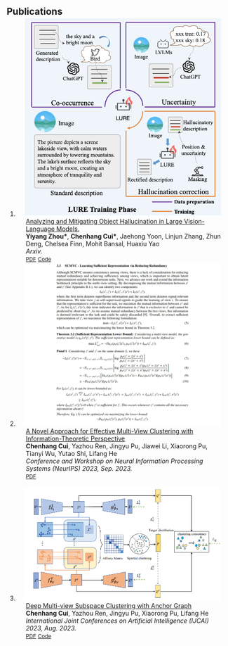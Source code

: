 <h2 id="publications" style="margin: 2px 0px -15px;">Publications</h2>

<div class="publications">
<ol class="bibliography">
<li>
<div class="pub-row">

  <div class="col-sm-3 abbr" style="position: relative;padding-right: 15px;padding-left: 15px;">
 <img src="assets/img/ICLR.png" class="teaser img-fluid z-depth-1">
<!--    <abbr class="badge">arXiv</abbr> -->
  </div>

  <div class="col-sm-9" style="position: relative;padding-right: 15px;padding-left: 20px;">
       <div class="title"><a href="https://arxiv.org/pdf/2310.00754.pdf">  Analyzing and Mitigating Object Hallucination in Large Vision-Language Models.</a></div>
 <div class="author"><strong> Yiyang Zhou*</strong>, <strong>Chenhang Cui*</strong>, Jaehong Yoon, Linjun Zhang, Zhun Deng, Chelsea Finn, Mohit Bansal, Huaxiu Yao</div>
     <div class="periodical"><em> Arxiv. </em></div> 
    <div class="links">
      <a href="https://arxiv.org/pdf/2310.00754.pdf" class="btn btn-sm z-depth-0" role="button" target="_blank" style="font-size:12px;">PDF</a>
      <a href="https://github.com/YiyangZhou/LURE" class="btn btn-sm z-depth-0" role="button" target="_blank" style="font-size:12px;">Code</a>
<!--       <a href="https://github.com/Hanchao-Zhang/K-Tensors" class="btn btn-sm z-depth-0" role="button" target="_blank" style="font-size:12px;">Code</a>
      <a href="https://dblp.uni-trier.de/rec/conf/cvpr/LiuSLSS20.html?view=bibtex" class="btn btn-sm z-depth-0" role="button" target="_blank" style="font-size:12px;">BibTex</a> -->
<!--       <strong><i style="color:#7b5aa6">arXiv.org</i></strong>  <div class="periodical"><em> International Joint Conferences on Artificial Intelligence (IJCAI) 2023, Aug. 2023.</em></div> -->
    </div>
  </div>
</div>
</li>







<li>
<div class="pub-row">

  <div class="col-sm-3 abbr" style="position: relative;padding-right: 15px;padding-left: 15px;">
  <img src="assets/img/NIPS_2023.png" class="teaser img-fluid z-depth-1">

<!--     <abbr class="badge">arXiv</abbr> -->
  </div>

  <div class="col-sm-9" style="position: relative;padding-right: 15px;padding-left: 20px;">
    <div class="title"><a href="https://arxiv.org/pdf/2309.13989.pdf"> A Novel Approach for Effective Multi-View Clustering with Information-Theoretic Perspective</a></div>
    <div class="author"><strong>Chenhang Cui</strong>, Yazhou Ren, Jingyu Pu, Jiawei Li, Xiaorong Pu, Tianyi Wu,  Yutao Shi, Lifang He</div>
    <div class="periodical"><em> Conference and Workshop on Neural Information Processing Systems (NeurIPS) 2023, Sep. 2023.</em></div>
    <div class="links">
      <a href="https://arxiv.org/pdf/2309.13989.pdf" class="btn btn-sm z-depth-0" role="button" target="_blank" style="font-size:12px;">PDF</a>
<!--       <a href="https://github.com/Hanchao-Zhang/K-Tensors" class="btn btn-sm z-depth-0" role="button" target="_blank" style="font-size:12px;">Code</a>
      <a href="https://dblp.uni-trier.de/rec/conf/cvpr/LiuSLSS20.html?view=bibtex" class="btn btn-sm z-depth-0" role="button" target="_blank" style="font-size:12px;">BibTex</a> -->
<!--       <strong><i style="color:#7b5aa6">arXiv.org</i></strong> -->
    </div>
  </div>
</div>
</li>
<br>

<li>
<div class="pub-row">

  <div class="col-sm-3 abbr" style="position: relative;padding-right: 15px;padding-left: 15px;">
 <img src="assets/img/IJCAI23_0.png" class="teaser img-fluid z-depth-1">
<!--    <abbr class="badge">arXiv</abbr> -->
  </div>

  <div class="col-sm-9" style="position: relative;padding-right: 15px;padding-left: 20px;">
    <div class="title"><a href="https://www.ijcai.org/proceedings/2023/0398.pdf"> Deep Multi-view Subspace Clustering with Anchor Graph</a></div>
    <div class="author"><strong>Chenhang Cui</strong>, Yazhou Ren, Jingyu Pu, Xiaorong Pu, Lifang He</div>
    <div class="periodical"><em> International Joint Conferences on Artificial Intelligence (IJCAI) 2023, Aug. 2023.</em></div>
    <div class="links">
      <a href="https://www.ijcai.org/proceedings/2023/0398.pdf" class="btn btn-sm z-depth-0" role="button" target="_blank" style="font-size:12px;">PDF</a>
      <a href="https://github.com/gzcch/DMCAG" class="btn btn-sm z-depth-0" role="button" target="_blank" style="font-size:12px;">Code</a>
<!--       <a href="https://github.com/Hanchao-Zhang/K-Tensors" class="btn btn-sm z-depth-0" role="button" target="_blank" style="font-size:12px;">Code</a>
      <a href="https://dblp.uni-trier.de/rec/conf/cvpr/LiuSLSS20.html?view=bibtex" class="btn btn-sm z-depth-0" role="button" target="_blank" style="font-size:12px;">BibTex</a> -->
<!--       <strong><i style="color:#7b5aa6">arXiv.org</i></strong> -->
    </div>
  </div>
</div>
</li>
<br>

</ol>
</div>
